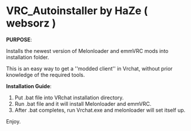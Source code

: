 # VRC_Autoinstaller by HaZe ( websorz )

**PURPOSE**:

Installs the newest version of Melonloader and emmVRC mods into installation folder.

This is an easy way to get a ''modded client'' in Vrchat, without prior knowledge of the required tools.

**Installation Guide**:
1. Put .bat file into VRchat installation directory.
2. Run .bat file and it will install Melonloader and emmVRC.
3. After .bat completes, run Vrchat.exe and melonloader will set itself up.

Enjoy.
